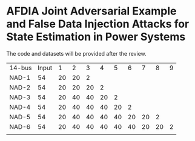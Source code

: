 # AFDIA Joint Adversarial Example and False Data Injection Attacks for State Estimation in Power Systems
The code and datasets will be provided after the review.
<table>
   <tr>
      <td>14-bus</td>
      <td>Input</td>
      <td>1</td>
      <td>2</td>
      <td>3</td>
      <td>4</td>
      <td>5</td>
      <td>6</td>
      <td>7</td>
      <td>8</td>
      <td>9</td>
   </tr>
   <tr>
      <td>NAD-1</td>
      <td>54</td>
      <td>20</td>
      <td>20</td>
      <td>2</td>
      <td></td>
      <td></td>
      <td></td>
      <td></td>
      <td></td>
      <td></td>
   </tr>
   <tr>
      <td>NAD-2</td>
      <td>54</td>
      <td>20</td>
      <td>20</td>
      <td>20</td>
      <td>2</td>
      <td></td>
      <td></td>
      <td></td>
      <td></td>
      <td></td>
   </tr>
   <tr>
      <td>NAD-3</td>
      <td>54</td>
      <td>20</td>
      <td>40</td>
      <td>40</td>
      <td>20</td>
      <td>2</td>
      <td></td>
      <td></td>
      <td></td>
      <td></td>
   </tr>
   <tr>
      <td>NAD-4</td>
      <td>54</td>
      <td>20</td>
      <td>40</td>
      <td>40</td>
      <td>40</td>
      <td>20</td>
      <td>2</td>
      <td></td>
      <td></td>
      <td></td>
   </tr>
   <tr>
      <td>NAD-5</td>
      <td>54</td>
      <td>20</td>
      <td>40</td>
      <td>40</td>
      <td>40</td>
      <td>40</td>
      <td>20</td>
      <td>20</td>
      <td>2</td>
      <td></td>
   </tr>
   <tr>
      <td>NAD-6</td>
      <td>54</td>
      <td>20</td>
      <td>40</td>
      <td>40</td>
      <td>40</td>
      <td>40</td>
      <td>40</td>
      <td>20</td>
      <td>20</td>
      <td>2</td>
   </tr>
   <tr>
      <td></td>
   </tr>
</table>
